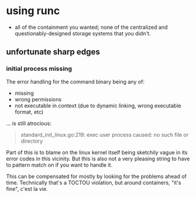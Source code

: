 using runc
==========

- all of the containment you wanted; none of the centralized and questionably-designed storage systems that you didn't.


unfortunate sharp edges
-----------------------

### initial process missing

The error handling for the command binary being any of:

- missing
- wrong permissions
- not executable in context (due to dynamic linking, wrong executable format, etc)

... is still atrocious:

> standard_init_linux.go:219: exec user process caused: no such file or directory

Part of this is to blame on the linux kernel itself being sketchily vague in its error codes in this vicinity.
But this is also not a very pleasing string to have to pattern match on if you want to handle it.

This can be compensated for mostly by looking for the problems ahead of time.
Technically that's a TOCTOU violation, but around containers, "it's fine", c'est la vie.
